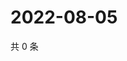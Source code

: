 # 2022-08-05

共 0 条

<!-- BEGIN WEIBO -->
<!-- 最后更新时间 Fri Aug 05 2022 20:09:51 GMT+0800 (China Standard Time) -->

<!-- END WEIBO -->
